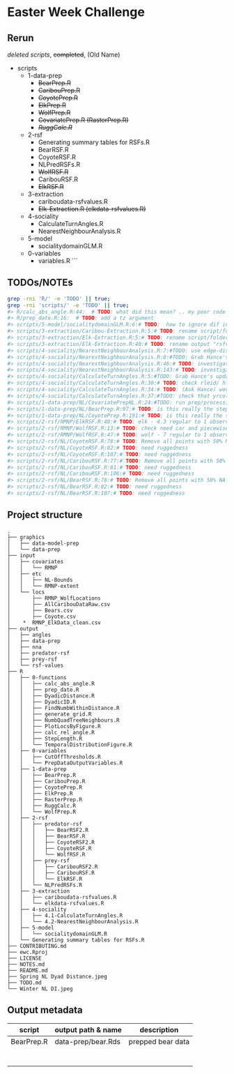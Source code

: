 
<!-- README.md is generated from README.Rmd. Please edit that file -->

# Easter Week Challenge

## Rerun

*deleted scripts*, ~~completed~~, (Old Name)

  - scripts
      - 1-data-prep
          - ~~BearPrep.R~~
          - ~~CaribouPrep.R~~
          - ~~CoyotePrep.R~~
          - ~~ElkPrep.R~~
          - ~~WolfPrep.R~~
          - ~~CovariatePrep.R (RasterPrep.R)~~
          - ~~*RuggCalc.R*~~
      - 2-rsf
          - Generating summary tables for RSFs.R
          - BearRSF.R
          - CoyoteRSF.R
          - NLPredRSFs.R
          - ~~WolfRSF.R~~
          - CaribouRSF.R
          - ~~ElkRSF.R~~
      - 3-extraction
          - cariboudata-rsfvalues.R
          - ~~Elk-Extraction.R (elkdata-rsfvalues.R)~~
      - 4-sociality
          - CalculateTurnAngles.R
          - NearestNeighbourAnalysis.R
      - 5-model
          - socialitydomainGLM.R
      - 0-variables
          - variables.R \`\`\`

## TODOs/NOTEs

``` bash
grep -rni 'R/' -e 'TODO' || true;
grep -rni 'scripts/' -e 'TODO' || true;
#> R/calc_abs_angle.R:44:  # TODO: what did this mean? .. my poor code commenting
#> R/prep_date.R:16:  # TODO: add a tz argument
#> scripts/5-model/socialitydomainGLM.R:6:# TODO:  how to ignore dif in line endings/force git to use one
#> scripts/3-extraction/Caribou-Extraction.R:5:# TODO: rename script/folder to domain? domain extraction? etc
#> scripts/3-extraction/Elk-Extraction.R:5:# TODO: rename script/folder to domain? domain extraction? etc
#> scripts/3-extraction/Elk-Extraction.R:40:# TODO: rename output "rsfvalues"
#> scripts/4-sociality/NearestNeighbourAnalysis.R:7:#TODO: use edge-dist/nn instead
#> scripts/4-sociality/NearestNeighbourAnalysis.R:8:#TODO: Grab Hance's updated social metrics from modeling script
#> scripts/4-sociality/NearestNeighbourAnalysis.R:46:# TODO: investigate the both coords and ..coords exist in calling scope data.table error
#> scripts/4-sociality/NearestNeighbourAnalysis.R:143:# TODO: investigate the both coords and ..coords exist in calling scope data.table error
#> scripts/4-sociality/CalculateTurnAngles.R:5:#TODO: Grab Hance's updated social metrics from modeling script
#> scripts/4-sociality/CalculateTurnAngles.R:30:# TODO: check rleid/ http://stackoverflow.com/q/21421047/559784
#> scripts/4-sociality/CalculateTurnAngles.R:34:# TODO: (Ask Hance) would it be better if we had range from 0-360 instead? for dif abs angle
#> scripts/4-sociality/CalculateTurnAngles.R:37:#TODO: check that yrcol is well handled
#> scripts/1-data-prep/NL/CovariatePrepNL.R:24:#TODO: run prep/processing for ruggedness
#> scripts/1-data-prep/NL/BearPrep.R:97:# TODO: is this really the step length threshold?? 
#> scripts/1-data-prep/NL/CoyotePrep.R:191:# TODO: is this really the step length threshold?? 
#> scripts/2-rsf/RMNP/ElkRSF.R:48:# TODO: elk - 4.3 regular to 1 observed
#> scripts/2-rsf/RMNP/WolfRSF.R:13:# TODO: check need car and piecewiseSEM?
#> scripts/2-rsf/RMNP/WolfRSF.R:47:# TODO: wolf - 7 regular to 1 observed
#> scripts/2-rsf/NL/CoyoteRSF.R:78:# TODO: Remove all points with 50% NA data
#> scripts/2-rsf/NL/CoyoteRSF.R:82:# TODO: need ruggedness
#> scripts/2-rsf/NL/CoyoteRSF.R:107:# TODO: need ruggedness
#> scripts/2-rsf/NL/CaribouRSF.R:77:# TODO: Remove all points with 50% NA data
#> scripts/2-rsf/NL/CaribouRSF.R:81:# TODO: need ruggedness
#> scripts/2-rsf/NL/CaribouRSF.R:106:# TODO: need ruggedness
#> scripts/2-rsf/NL/BearRSF.R:78:# TODO: Remove all points with 50% NA data
#> scripts/2-rsf/NL/BearRSF.R:82:# TODO: need ruggedness
#> scripts/2-rsf/NL/BearRSF.R:107:# TODO: need ruggedness
```

## Project structure

    .
    ├── graphics
    │   ├── data-model-prep
    │   └── data-prep
    ├── input
    │   ├── covariates
    │   │   └── RMNP
    │   ├── etc
    │   │   ├── NL-Bounds
    │   │   └── RMNP-extent
    │   └── locs
    │       ├── RMNP_WolfLocations
    │       ├── AllCaribouDataRaw.csv
    │       ├── Bears.csv
    │       ├── Coyote.csv
    │    *  RMNP_ElkData_clean.csv
    ├── output
    │   ├── angles
    │   ├── data-prep
    │   ├── nna
    │   ├── predator-rsf
    │   ├── prey-rsf
    │   └── rsf-values
    ├── R
    │   ├── 0-functions
    │   │   ├── calc_abs_angle.R
    │   │   ├── prep_date.R
    │   │   ├── DyadicDistance.R
    │   │   ├── DyadicID.R
    │   │   ├── FindNumbWithinDistance.R
    │   │   ├── generate_grid.R
    │   │   ├── NumbQuadTreeNeighbours.R
    │   │   ├── PlotLocsByFigure.R
    │   │   ├── calc_rel_angle.R
    │   │   ├── StepLength.R
    │   │   └── TemporalDistributionFigure.R
    │   ├── 0-variables
    │   │   ├── CutOffThresholds.R
    │   │   └── PrepDataOutputVariables.R
    │   ├── 1-data-prep
    │   │   ├── BearPrep.R
    │   │   ├── CaribouPrep.R
    │   │   ├── CoyotePrep.R
    │   │   ├── ElkPrep.R
    │   │   ├── RasterPrep.R
    │   │   ├── RuggCalc.R
    │   │   └── WolfPrep.R
    │   ├── 2-rsf
    │   │   ├── predator-rsf
    │   │   │   ├── BearRSF2.R
    │   │   │   ├── BearRSF.R
    │   │   │   ├── CoyoteRSF2.R
    │   │   │   ├── CoyoteRSF.R
    │   │   │   └── WolfRSF.R
    │   │   ├── prey-rsf
    │   │   │   ├── CaribouRSF2.R
    │   │   │   ├── CaribouRSF.R
    │   │   │   └── ElkRSF.R
    │   │   └── NLPredRSFs.R
    │   ├── 3-extraction
    │   │   ├── cariboudata-rsfvalues.R
    │   │   └── elkdata-rsfvalues.R
    │   ├── 4-sociality
    │   │   ├── 4.1-CalculateTurnAngles.R
    │   │   └── 4.2-NearestNeighbourAnalysis.R
    │   ├── 5-model
    │   │   └── socialitydomainGLM.R
    │   └── Generating summary tables for RSFs.R
    ├── CONTRIBUTING.md
    ├── ewc.Rproj
    ├── LICENSE
    ├── NOTES.md
    ├── README.md
    ├── Spring NL Dyad Distance.jpeg
    ├── TODO.md
    └── Winter NL DI.jpeg

## Output metadata

| script     | output path & name | description       |
| ---------- | ------------------ | ----------------- |
| BearPrep.R | data-prep/bear.Rds | prepped bear data |
|            |                    |                   |
|            |                    |                   |
|            |                    |                   |
|            |                    |                   |
|            |                    |                   |
|            |                    |                   |
|            |                    |                   |
